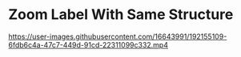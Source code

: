 # Zoom Label With Same Structure



https://user-images.githubusercontent.com/16643991/192155109-6fdb6c4a-47c7-449d-91cd-22311099c332.mp4

